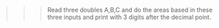 >>> Read three doubles A,B,C and do the areas based in these three inputs and print with 3 digits after the decimal point.